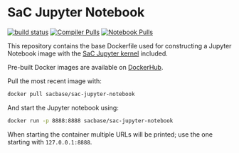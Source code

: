 # SaC Jupyter Notebook

[![build status](https://github.com/SacBase/sac-jupyter-notebook/workflows/docker/badge.svg)](https://github.com/SacBase/sac-jupyter-notebook/actions?query=workflow%3A"docker")
[![Compiler Pulls](https://img.shields.io/docker/pulls/sacbase/sac-compiler)](https://hub.docker.com/r/sacbase/sac-compiler)
[![Notebook Pulls](https://img.shields.io/docker/pulls/sacbase/sac-jupyter-notebook)](https://hub.docker.com/r/sacbase/sac-jupyter-notebook)

This repository contains the base Dockerfile used for constructing a Jupyter Notebook image with the [SaC Jupyter kernel](https://github.com/SacBase/sac-jupyter) included.

Pre-built Docker images are available on [DockerHub](https://hub.docker.com/r/sacbase/sac-jupyter-notebook).

Pull the most recent image with:

```bash
docker pull sacbase/sac-jupyter-notebook
```

And start the Jupyter notebook using:

```bash
docker run -p 8888:8888 sacbase/sac-jupyter-notebook
```

When starting the container multiple URLs will be printed; use the one starting with `127.0.0.1:8888`.
